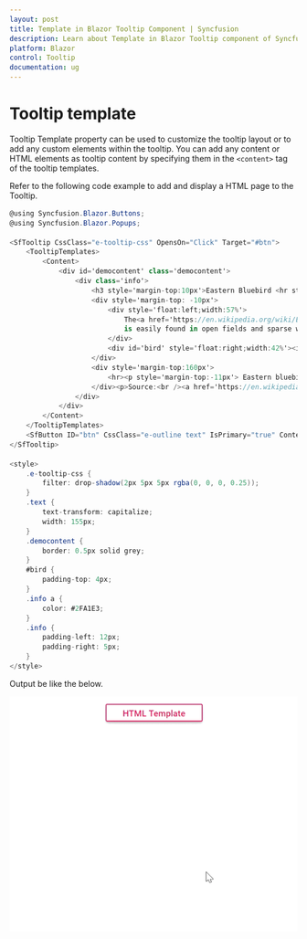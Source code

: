 ```yaml
---
layout: post
title: Template in Blazor Tooltip Component | Syncfusion 
description: Learn about Template in Blazor Tooltip component of Syncfusion, and more details.
platform: Blazor
control: Tooltip
documentation: ug
---
```


# Tooltip template

Tooltip Template property can be used to customize the tooltip layout or to add any custom elements within the tooltip. You can add any content or HTML elements as tooltip content by specifying them in the `<content>` tag of the tooltip templates.

Refer to the following code example to add and display a HTML page to the Tooltip.

```csharp
@using Syncfusion.Blazor.Buttons;
@using Syncfusion.Blazor.Popups;

<SfTooltip CssClass="e-tooltip-css" OpensOn="Click" Target="#btn">
    <TooltipTemplates>
        <Content>
            <div id='democontent' class='democontent'>
                <div class='info'>
                    <h3 style='margin-top:10px'>Eastern Bluebird <hr style='margin-top:10px'></h3>
                    <div style='margin-top: -10px'>
                        <div style='float:left;width:57%'>
                            The<a href='https://en.wikipedia.org/wiki/Eastern_bluebird' target='blank'> Eastern Bluebird</a>
                            is easily found in open fields and sparse woodland areas, including along woodland edges.These are<i>cavity-nesting birds</i>and a pair of eastern bluebirds will raise 2-3 broods annually, with 2-8 light blue or whitish eggs per brood.
                        </div>
                        <div id='bird' style='float:right;width:42%'><img src='https://blazor.syncfusion.com/demos/css/tooltip/bird.png' width='125' height='125' /></div>
                    </div>
                    <div style='margin-top:160px'>
                        <hr><p style='margin-top:-11px'> Eastern bluebirds can be very vocal in flocks.Their calls include a rapid, mid-tone chatter and several long dropping pitch calls.</p>
                    </div><p>Source:<br /><a href='https://en.wikipedia.org/wiki/Eastern_bluebird' target='_blank'>https://en.wikipedia.org/wiki/Eastern_bluebird</a></p>
                </div>
            </div>
        </Content>
    </TooltipTemplates>
    <SfButton ID="btn" CssClass="e-outline text" IsPrimary="true" Content="HTML Template"></SfButton>
</SfTooltip>

<style>
    .e-tooltip-css {
        filter: drop-shadow(2px 5px 5px rgba(0, 0, 0, 0.25));
    }
    .text {
        text-transform: capitalize;
        width: 155px;
    }
    .democontent {
        border: 0.5px solid grey;
    }
    #bird {
        padding-top: 4px;
    }
    .info a {
        color: #2FA1E3;
    }
    .info {
        padding-left: 12px;
        padding-right: 5px;
    }
</style>
```

Output be like the below.

![Blazor - Tooltip - Template](images/template.gif)